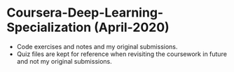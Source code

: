 # Coursera-Deep-Learning-Specialization (April-2020)
 - Code exercises and notes and my original submissions.
 - Quiz files are kept for reference when revisiting the coursework in future and not my original submissions.
